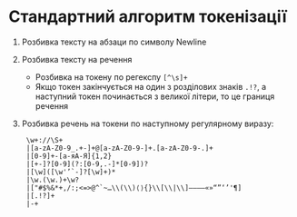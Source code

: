 # Стандартний алгоритм токенізації

1. Розбивка тексту на абзаци по символу Newline
2. Розбивка тексту на речення

   - Розбивка на токену по регекспу `[^\s]+`
   - Якщо токен закінчується на один з розділових знаків `.!?`,
     а наступний токен починається з великої літери, то це границя речення

3. Розбивка речень на токени по наступному регулярному виразу:

        \w+://\S+
        |[a-zA-Z0-9_.+-]+@[a-zA-Z0-9-]+.[a-zA-Z0-9-.]+
        |[0-9]+-[а-яА-Я]{1,2}
        |[+-]?[0-9](?:[0-9,.-]*[0-9])?
        |[\w]([\w'’`-]?[\w]+)*
        |\w.(\w.)+\w?
        |["#$%&*+,/:;<=>@^`~…\\(\\)⟨⟩{}\\[\\|\\]‒–—―«»“”‘’'¶]
        |[.!?]+
        |-+

